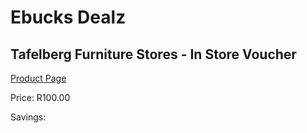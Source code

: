 
# Ebucks Dealz
## Tafelberg Furniture Stores - In Store Voucher
[Product Page](https://www.ebucks.com/web/shop/productSelected.do?prodId=285076610&catId=227677169)

Price: R100.00

Savings: 


	